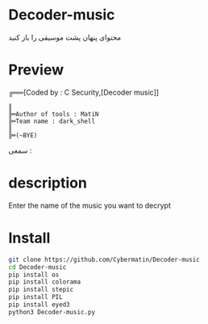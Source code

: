 # Decoder-music
محتوای پنهان پشت موسیقی را باز کنید
# Preview
╔══[Coded by : C Security,[Decoder music]]

    ║
    ╠═Author of tools : MatiN
    ╠═Team name : dark_shell
    ║
    ╠═(~BYE)

سمعی :
# description
Enter the name of the music you want to decrypt
# Install
```bash
git clone https://github.com/Cybermatin/Decoder-music
cd Decoder-music
pip install os
pip install colorama
pip install stepic 
pip install PIL
pip install eyed3
python3 Decoder-music.py
```
